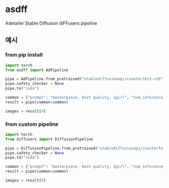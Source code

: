 # asdff

Adetailer Stable Diffusion diFFusers pipeline

## 예시

### from pip install

```py
import torch
from asdff import AdPipeline

pipe = AdPipeline.from_pretrained("stablediffusionapi/counterfeit-v30", torch_dtype=torch.float16)
pipe.safety_checker = None
pipe.to("cuda")

common = {"prompt": "masterpiece, best quality, 1girl", "num_inference_steps": 28}
result = pipe(common=common)

images = result[0]
```

### from custom pipeline

```py
import torch
from diffusers import DiffusionPipeline

pipe = DiffusionPipeline.from_pretrained("stablediffusionapi/counterfeit-v30", torch_dtype=torch.float16, custom_pipeline="Bingsu/adetailer_pipeline")
pipe.safety_checker = None
pipe.to("cuda")

common = {"prompt": "masterpiece, best quality, 1girl", "num_inference_steps": 28}
result = pipe(common=common)

images = result[0]
```
